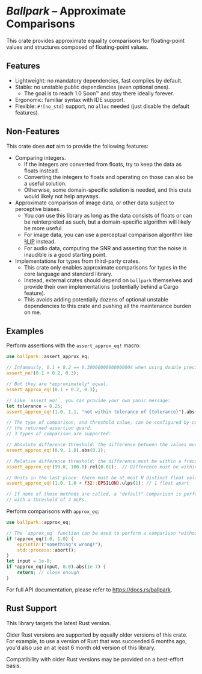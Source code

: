 # *Ballpark* – Approximate Comparisons

This crate provides approximate equality comparisons for floating-point values
and structures composed of floating-point values.

## Features

- Lightweight: no mandatory dependencies, fast compiles by default.
- Stable: no unstable public dependencies (even optional ones).
  - The goal is to reach 1.0 Soon™ and stay there ideally forever.
- Ergonomic: familiar syntax with IDE support.
- Flexible: `#![no_std]` support, no `alloc` needed (just disable the default features).

## Non-Features

This crate does ***not*** aim to provide the following features:

- Comparing integers.
  - If the integers are converted from floats, try to keep the data as floats instead.
  - Converting the integers to floats and operating on those can also be a useful solution.
  - Otherwise, some domain-specific solution is needed, and this crate would likely not help anyways.
- Approximate comparison of image data, or other data subject to perceptive biases.
  - You *can* use this library as long as the data consists of floats or can be reinterpreted as such, but a domain-specific algorithm will likely be more useful.
  - For image data, you can use a perceptual comparison algorithm like [ꟻLIP] instead.
  - For audio data, computing the SNR and asserting that the noise is inaudible is a good starting point.
- Implementations for types from third-party crates.
  - This crate only enables approximate comparisons for types in the core language and standard library.
  - Instead, external crates should depend on `ballpark` themselves and provide their own implementations (potentially behind a Cargo feature).
  - This avoids adding potentially dozens of optional unstable dependencies to this crate and pushing all the maintenance burden on me.

[ꟻLIP]: https://github.com/gfx-rs/nv-flip-rs

## Examples

Perform assertions with the `assert_approx_eq!` macro:

```rust
use ballpark::assert_approx_eq;

// Infamously, 0.1 + 0.2 == 0.30000000000000004 when using double precision.
assert_ne!(0.1 + 0.2, 0.3);

// But they are *approximately* equal.
assert_approx_eq!(0.1 + 0.2, 0.3);

// Like `assert_eq!`, you can provide your own panic message:
let tolerance = 0.25;
assert_approx_eq!(1.0, 1.1, "not within tolerance of {tolerance}").abs(tolerance);

// The type of comparison, and threshold value, can be configured by calling methods on
// the returned assertion guard.
// 3 types of comparison are supported:

// Absolute difference threshold: the difference between the values must be at most X
assert_approx_eq!(0.9, 1.0).abs(0.1);

// Relative difference threshold: the difference must be within a fraction of the bigger input.
assert_approx_eq!(99.0, 100.0).rel(0.01);  // Difference must be within 1% of the bigger input.

// Units in the last place: there must be at most N distinct float values between the numbers.
assert_approx_eq!(1.0, 1.0 + f32::EPSILON).ulps(1); // 1 float apart

// If none of these methods are called, a "default" comparison is performed: a `ulps` comparison
// with a threshold of 4 ULPs.
```

Perform comparisons with `approx_eq`:

```rust
use ballpark::approx_eq;

// The `approx_eq` function can be used to perform a comparison *without* an assertion:
if !approx_eq(1.0, 1.0) {
    eprintln!("something's wrong!");
    std::process::abort();
}
let input = 1e-8;
if *approx_eq(input, 0.0).abs(1e-7) {
    return; // close enough
}
```

For full API documentation, please refer to <https://docs.rs/ballpark>.

## Rust Support

This library targets the latest Rust version.

Older Rust versions are supported by equally older versions of this crate. For example, to use a
version of Rust that was succeeded 6 months ago, you'd also use an at least 6 month old version of
this library.

Compatibility with older Rust versions may be provided on a best-effort basis.
